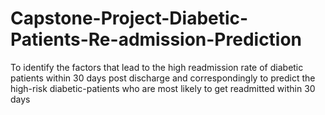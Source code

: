 # Capstone-Project-Diabetic-Patients-Re-admission-Prediction
To identify the factors that lead to the high readmission rate of diabetic patients within 30 days post discharge and correspondingly to predict the high-risk diabetic-patients who are most likely to get readmitted within 30 days
